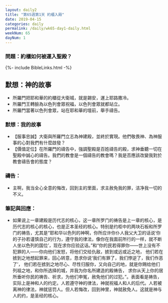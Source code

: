 ```yaml
---
layout: daily2
title: "第65週第1天 約櫃入殿"
date: 2019-04-15
categories: daily
permalink: /daily/wk65-day1-daily.html
weekNum: 65
dayNum: 1
---
```


### 問題：約櫃如何被運入聖殿？
 
{%- include BibleLinks.html -%}

## 默想：神的故事
+ 所羅門把耶和華的約櫃從大衛城，就是錫安，運上耶路撒冷。 
+ 所羅門王轉臉為以色列會眾祝福，以色列會眾就都站立。 
+ 所羅門當著以色列會眾，站在耶和華的壇前，舉手禱告。

### 默想：我的故事
+ 【服事忠誠】大衛與所羅門立志為神建殿，並終於實現。他們敬畏神、為神服事的心對我們有什麼啟發？ 
+ 【價值定位】在所羅門的禱告中，強調聖殿是百姓禱告的殿，求神垂聽一切在聖殿中誠心的禱告。我們的教會是一個禱告的教會嗎？我是否應該改變我對於教會禱告會的態度？

### 禱告：

+ 主啊，我当全心全意的悔改，回到主的里面，求主赦免我的罪，洁净我一切的不义。

### 筆記與回應：

+ 如果说上一章建殿是历代志的核心，这一章所罗门的祷告是上一章的核心，是历代志的核心的核心，也是正本圣经的核心。特别是约柜中的两块石板和所罗门的祷告，尤其是“耶和华以色列的神啊，你所应许你仆人我父大卫的话说‘你的子孙若谨慎自己的行为，遵守我的律法，像你在我面前所行的一样，就不断人坐以色列的国位’，现在求你应验这话。”和“你的民若得罪你——世上没有不犯罪的人——你向他们发怒，将他们交给仇敌，掳到或远或近之地， 他们若在掳到之地想起罪来，回心转意，恳求你说‘我们有罪了，我们悖逆了，我们作恶了’， 他们若在掳到之地尽心、尽性归服你，又向自己的地，就是你赐给他们列祖之地，和你所选择的城，并我为你名所建造的殿祷告， 求你从天上你的居所垂听你民的祷告、祈求，为他们申冤，赦免他们的过犯。”。表面看是祷告，实际上是神和人的约定。人若遵守神的律法，神就祝福人和人的后代。人若被离神的律法，神就惩罚人。但人若悔改，回到神里，神就赦免人。这就是神与人的约，是圣经的核心。

